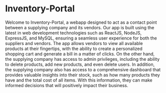 # Inventory-Portal

Welcome to Inventory-Portal, a webapp designed to act as a contact point between a supplying company and its vendors. Our app is built using the latest in web development technologies such as ReactJS, NodeJS, ExpressJS, and MySQL, ensuring a seamless user experience for both the suppliers and vendors. The app allows vendors to view all available products at their fingertips, with the ability to create a personalized shopping cart and generate a bill in a matter of clicks. On the other hand, the supplying company has access to admin privileges, including the ability to delete products, add new products, and even delete users. In addition, the supplying company also has access to a comprehensive dashboard that provides valuable insights into their stock, such as how many products they have and the total cost of all items. With this information, they can make informed decisions that will positively impact their business.
